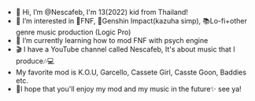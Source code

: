 - 👋 Hi, I’m @Nescafeb, I'm 13(2022) kid from Thailand!
- 👀 I’m interested in 🎤FNF, 🍁Genshin Impact(kazuha simp), 📚Lo-fi+other genre music production (Logic Pro)
- 🌱 I’m currently learning how to mod FNF with psych engine 
- 🎬 I have a YouTube channel called Nescafeb, It's about music that I produce🎶💻
- My favorite mod is K.O.U, Garcello, Cassete Girl, Casste Goon, Baddies etc.
- 🥹I hope that you'll enjoy my mod and my music in the future✨
see ya!
